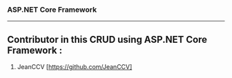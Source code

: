 ### ASP.NET Core Framework
<hr>

## Contributor in this CRUD using ASP.NET Core Framework :

1. JeanCCV [https://github.com/JeanCCV]